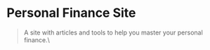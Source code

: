 # Personal Finance Site

> A site with articles and tools to help you master your personal finance.\
